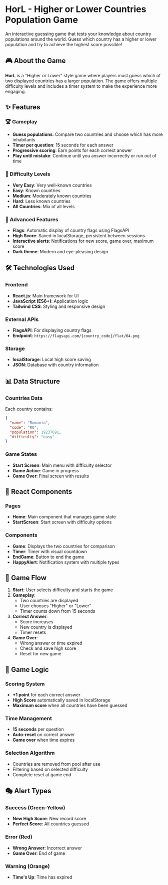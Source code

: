 # HorL - Higher or Lower Countries Population Game

An interactive guessing game that tests your knowledge about country populations around the world. Guess which country has a higher or lower population and try to achieve the highest score possible!

## 🎮 About the Game

**HorL** is a "Higher or Lower" style game where players must guess which of two displayed countries has a larger population. The game offers multiple difficulty levels and includes a timer system to make the experience more engaging.

## ✨ Features

### 🏆 Gameplay
- **Guess populations**: Compare two countries and choose which has more inhabitants
- **Timer per question**: 15 seconds for each answer
- **Progressive scoring**: Earn points for each correct answer
- **Play until mistake**: Continue until you answer incorrectly or run out of time

### 🎯 Difficulty Levels
- **Very Easy**: Very well-known countries 
- **Easy**: Known countries 
- **Medium**: Moderately known countries 
- **Hard**: Less known countries 
- **All Countries**: Mix of all levels

### 🌟 Advanced Features
- **Flags**: Automatic display of country flags using FlagsAPI
- **High Score**: Saved in localStorage, persistent between sessions
- **Interactive alerts**: Notifications for new score, game over, maximum score
- **Dark theme**: Modern and eye-pleasing design

## 🛠️ Technologies Used

### Frontend
- **React.js**: Main framework for UI
- **JavaScript (ES6+)**: Application logic
- **Tailwind CSS**: Styling and responsive design

### External APIs
- **FlagsAPI**: For displaying country flags
- **Endpoint**: `https://flagsapi.com/{country_code}/flat/64.png`

### Storage
- **localStorage**: Local high score saving
- **JSON**: Database with country information

## 📊 Data Structure

### Countries Data
Each country contains:
```json
{
  "name": "Romania",
  "code": "RO",
  "population": 19237691,
  "difficulty": "easy"
}
```

### Game States
- **Start Screen**: Main menu with difficulty selector
- **Game Active**: Game in progress
- **Game Over**: Final screen with results

## 🎨 React Components

### Pages
- **Home**: Main component that manages game state
- **StartScreen**: Start screen with difficulty options

### Components
- **Game**: Displays the two countries for comparison
- **Timer**: Timer with visual countdown
- **EndGame**: Button to end the game
- **HappyAlert**: Notification system with multiple types

## 🔄 Game Flow

1. **Start**: User selects difficulty and starts the game
2. **Gameplay**: 
   - Two countries are displayed
   - User chooses "Higher" or "Lower"
   - Timer counts down from 15 seconds
3. **Correct Answer**: 
   - Score increases
   - New country is displayed
   - Timer resets
4. **Game Over**:
   - Wrong answer or time expired
   - Check and save high score
   - Reset for new game

## 🎯 Game Logic

### Scoring System
- **+1 point** for each correct answer
- **High Score** automatically saved in localStorage
- **Maximum score** when all countries have been guessed

### Time Management
- **15 seconds** per question
- **Auto-reset** on correct answer
- **Game over** when time expires

### Selection Algorithm
- Countries are removed from pool after use
- Filtering based on selected difficulty
- Complete reset at game end

## 🎭 Alert Types

### Success (Green-Yellow)
- **New High Score**: New record score
- **Perfect Score**: All countries guessed

### Error (Red)
- **Wrong Answer**: Incorrect answer
- **Game Over**: End of game

### Warning (Orange)
- **Time's Up**: Time has expired
